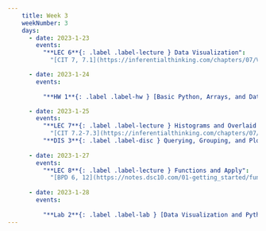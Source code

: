 ```yaml
---
    title: Week 3
    weekNumber: 3
    days:
      - date: 2023-1-23
        events:
          "**LEC 6**{: .label .label-lecture } Data Visualization":
            "[CIT 7, 7.1](https://inferentialthinking.com/chapters/07/Visualization.html)"

      - date: 2023-1-24
        events:
          
          "**HW 1**{: .label .label-hw } [Basic Python, Arrays, and DataFrames](http://datahub.ucsd.edu/user-redirect/git-sync?repo=https://github.com/dsc-courses/dsc10-2023-wi&subPath=homeworks/hw01/hw01.ipynb)":

      - date: 2023-1-25
        events:
          "**LEC 7**{: .label .label-lecture } Histograms and Overlaid Plots":
            "[CIT 7.2-7.3](https://inferentialthinking.com/chapters/07/2/Visualizing_Numerical_Distributions.html)"
          "**DIS 3**{: .label .label-disc } Querying, Grouping, and Plotting":
                
      - date: 2023-1-27
        events:
          "**LEC 8**{: .label .label-lecture } Functions and Apply":
            "[BPD 6, 12](https://notes.dsc10.com/01-getting_started/functions-defining.html#example)"
                
      - date: 2023-1-28
        events:
          
          "**Lab 2**{: .label .label-lab } [Data Visualization and Python Functions](http://datahub.ucsd.edu/user-redirect/git-sync?repo=https://github.com/dsc-courses/dsc10-2023-wi&subPath=labs/lab02/lab02.ipynb)":
---
```

